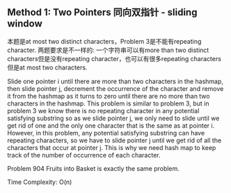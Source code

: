 ## Method 1: Two Pointers 同向双指针 - sliding window

本题是at most two distinct characters，Problem 3是不能有repeating character. 两题要求是不一样的: 一个字符串可以有more than two distinct characters但是没有repeating character，也可以有很多repeating characters但是at most two characters. </br>

Slide one pointer i until there are more than two characters in the hashmap, then slide pointer j, decrement the occurrence of the character and remove it from the hashmap as it turns to zero until there are no more than two characters in 
the hashmap. This problem is similar to problem 3, but in problem 3 we know there is no repeating character in any potential
satisfying substring so as we slide pointer j, we only need to slide until we get rid of one and the only one character that is the same
as at pointer i. However, in this problem, any potential satisfying substring can have repeating characters, so we have to slide pointer j until we get rid of all the characters that occur at pointer j. This is why we need hash map to keep track of the number of 
occurrence of each character.

Problem 904 Fruits into Basket is exactly the same problem.

Time Complexity: O(n)
